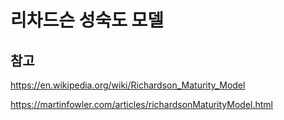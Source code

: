 # 리차드슨 성숙도 모델

## 참고
https://en.wikipedia.org/wiki/Richardson_Maturity_Model

https://martinfowler.com/articles/richardsonMaturityModel.html